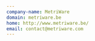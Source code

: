 ```yaml
---
company-name: MetriWare
domain: metriware.be
home: http://www.metriware.be/
email: contact@metriware.com
---
```




